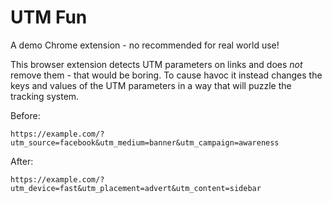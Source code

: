 # UTM Fun

A demo Chrome extension - no recommended for real world use!

This browser extension detects UTM parameters on links and does _not_ remove them - that would be boring.
To cause havoc it instead changes the keys and values of the UTM parameters in a way that will puzzle the tracking system.

Before:

```
https://example.com/?utm_source=facebook&utm_medium=banner&utm_campaign=awareness
```

After:

```
https://example.com/?utm_device=fast&utm_placement=advert&utm_content=sidebar
```
